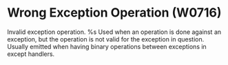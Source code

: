 # Wrong Exception Operation (W0716)

Invalid exception operation. %s Used when an operation is done against
an exception, but the operation is not valid for the exception in
question. Usually emitted when having binary operations between
exceptions in except handlers.
